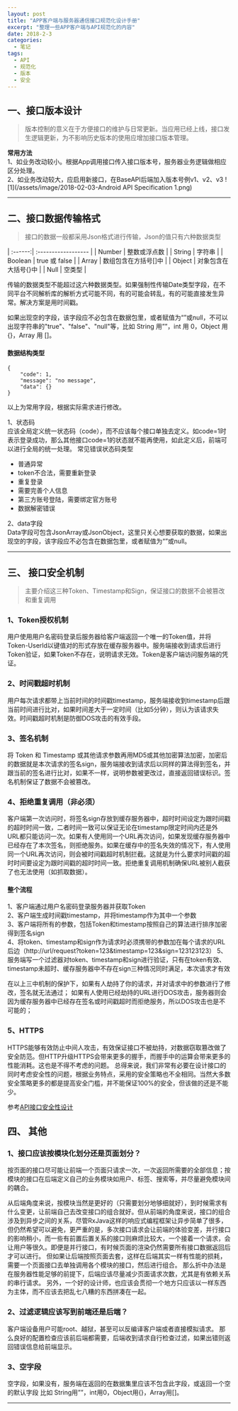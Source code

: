 ```yaml
---
layout: post
title: "APP客户端与服务器通信接口规范化设计手册"
excerpt: "整理一些APP客户端与API规范化的内容"
date: 2018-2-3
categories:
  - 笔记
tags:
  - API
  - 规范化
  - 版本
  - 安全
---
```


## 一、接口版本设计

> 版本控制的意义在于方便接口的维护与日常更新。当应用已经上线，接口发生逻辑更新，为不影响历史版本的使用应增加接口版本管理。

**常用方法**  
1、如业务改动较小。根据App调用接口传入接口版本号，服务器业务逻辑做相应区分处理。  
2、如业务改动较大，应启用新接口，在BaseAPI后端加入版本号例v1、v2、v3
![1](/assets/image/2018-02-03-Android API Specification 1.png)  

-------------------

## 二、接口数据传输格式

> 接口的数据一般都采用Json格式进行传输，Json的值只有六种数据类型

| :------:| :------------------  |
| Number  |  整数或浮点数        |
| String  |  字符串              |
| Boolean | true 或 false        |
| Array   | 数组包含在方括号[]中 |
| Object  | 对象包含在大括号{}中 |
| Null    | 空类型               |


传输的数据类型不能超过这六种数据类型。如果强制性传输Date类型字段，在不同平台不同解析库的解析方式可能不同，有的可能会转乱，有的可能直接发生异常。解决方案是用时间戳。
  
如果出现空的字段，该字段应不必包含在数据包里，或者赋值为“”或null，不可以出现字符串的"true"、"false"、"null"等，比如 String 用””，int 用 0，Object 用 {}，Array 用 []。
  
#### 数据结构类型
```
{
    "code": 1,
    "message": "no message",
    "data": {}
}
```
以上为常用字段，根据实际需求进行修改。

1、状态码  
应该全局定义统一状态码（code），而不应该每个接口单独去定义。如code=1时表示登录成功，那么其他接口code=1的状态就不能再使用，如此定义后，前端可以进行全局的统一处理。
常见错误状态码类型
- 普通异常
- token不合法，需要重新登录
- 重复登录
- 需要完善个人信息
- 第三方账号登陆，需要绑定官方账号
- 数据解密错误

2、data字段  
Data字段可包含JsonArray或JsonObject，这里只关心想要获取的数据，如果出现空的字段，该字段应不必包含在数据包里，或者赋值为“”或null。

-------------------

## 三、	接口安全机制
> 主要介绍这三种Token、Timestamp和Sign，保证接口的数据不会被篡改和重复调用

### 1、Token授权机制  
用户使用用户名密码登录后服务器给客户端返回一个唯一的Token值，并将Token-UserId以键值对的形式存放在缓存服务器中。服务端接收到请求后进行Token验证，如果Token不存在，说明请求无效。Token是客户端访问服务端的凭证。

### 2、时间戳超时机制  
用户每次请求都带上当前时间的时间戳timestamp，服务端接收到timestamp后跟当前时间进行比对，如果时间差大于一定时间（比如5分钟），则认为该请求失效。时间戳超时机制是防御DOS攻击的有效手段。

### 3、签名机制  
将 Token 和 Timestamp 或其他请求参数再用MD5或其他加密算法加密，加密后的数据就是本次请求的签名sign，服务端接收到请求后以同样的算法得到签名，并跟当前的签名进行比对，如果不一样，说明参数被更改过，直接返回错误标识。签名机制保证了数据不会被篡改。

### 4、拒绝重复调用（非必须）  
客户端第一次访问时，将签名sign存放到缓存服务器中，超时时间设定为跟时间戳的超时时间一致，二者时间一致可以保证无论在timestamp限定时间内还是外 URL都只能访问一次。如果有人使用同一个URL再次访问，如果发现缓存服务器中已经存在了本次签名，则拒绝服务。如果在缓存中的签名失效的情况下，有人使用同一个URL再次访问，则会被时间戳超时机制拦截。这就是为什么要求时间戳的超时时间要设定为跟时间戳的超时时间一致。拒绝重复调用机制确保URL被别人截获了也无法使用（如抓取数据）。

#### 整个流程
1、客户端通过用户名密码登录服务器并获取Token  
2、客户端生成时间戳timestamp，并将timestamp作为其中一个参数  
3、客户端将所有的参数，包括Token和timestamp按照自己的算法进行排序加密得到签名sign  
4、将token、timestamp和sign作为请求时必须携带的参数加在每个请求的URL后边（http://url/request?token=123&timestamp=123&sign=123123123）
5、服务端写一个过滤器对token、timestamp和sign进行验证，只有在token有效、timestamp未超时、缓存服务器中不存在sign三种情况同时满足，本次请求才有效
  
在以上三中机制的保护下，如果有人劫持了你的请求，并对请求中的参数进行了修改，签名就无法通过；
如果有人使用已经劫持的URL进行DOS攻击，服务器则会因为缓存服务器中已经存在签名或时间戳超时而拒绝服务，所以DOS攻击也是不可能的；

### 5、HTTPS
HTTPS能够有效防止中间人攻击，有效保证接口不被劫持，对数据窃取篡改做了安全防范。但HTTP升级HTTPS会带来更多的握手，而握手中的运算会带来更多的性能消耗。这也是不得不考虑的问题。
总得来说，我们非常有必要在设计接口的同时考虑安全性的问题，根据业务特点，采用的安全策略也不全相同。当然大多数安全策略更多的都是提高安全门槛，并不能保证100%的安全，但该做的还是不能少。

参考[API接口安全性设计](https://www.jianshu.com/p/c6518a8f4040)

## 四、	其他
### 1、接口应该按模块化划分还是页面划分？  
按页面的接口尽可能让前端一个页面只请求一次，一次返回所需要的全部信息；按模块的接口在后端定义自己的业务模块如用户、标签、搜索等，并尽量避免模块间的耦合。

从后端角度来说，按模块当然是更好的（只需要划分地够细就好），到时候需求有什么变更，让前端自己去改变接口的组合就好。但从前端的角度来说，接口的组合涉及到异步之间的关系，尽管RxJava这样的响应式编程框架让异步简单了很多，但仍然希望可以避免，更严重的是，多次接口请求会让前端的体验变差，并行接口的影响稍小，而一些有前置后置关系的接口则麻烦比较大，一个接着一个请求，会让用户等很久。即便是并行接口，有时候页面的渲染仍然需要所有接口数据返回后才可以进行。
但如果让后端按照页面去套，这样在后端其实一样有性能的损耗，需要一个页面接口去单独调用各个模块的接口，然后进行组合。
那么折中办法是在服务器性能足够的前提下，后端应该尽量减少页面请求次数，尤其是有依赖关系的串行请求。
另外，一个好的设计师，也应该会贯彻一个地方只应该以一样东西为主体，而不应该去把乱七八糟的东西拼凑在一起。

### 2、过滤逻辑应该写到前端还是后端？
客户端设备用户可能root、越狱，甚至可以反编译客户端或者直接模拟请求。
那么良好的配置检查应该前后端都需要，后端收到请求自行检查过滤，如果出错则返回错误信息给前端显示。
  
### 3、空字段  
空字段，如果没有，服务端在返回的在数据集里应该不包含此字段，或返回一个空的默认字段 比如 String用””，int用0，Object用{}，Array用[]。

-------------------